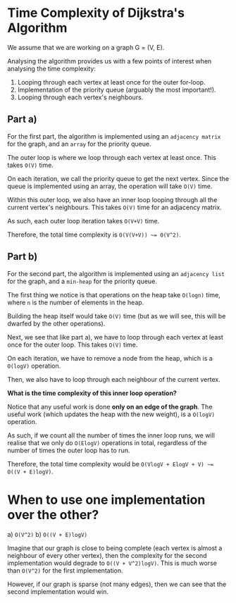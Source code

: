 # Time Complexity of Dijkstra's Algorithm

We assume that we are working on a graph G = (V, E).

Analysing the algorithm provides us with a few points of interest when analysing the time complexity:

1. Looping through each vertex at least once for the outer for-loop.
2. Implementation of the priority queue (arguably the most important!).
3. Looping through each vertex's neighbours.


## Part a)

For the first part, the algorithm is implemented using an `adjacency matrix` for the graph, and an `array` for the priority queue.

The outer loop is where we loop through each vertex at least once. This takes `O(V)` time.

On each iteration, we call the priority queue to get the next vertex. Since the queue is implemented using an array, the operation will take `O(V)` time.

Within this outer loop, we also have an inner loop looping through all the current vertex's neighbours. This takes `O(V)` time for an adjacency matrix.

As such, each outer loop iteration takes `O(V+V)` time.

Therefore, the total time complexity is `O(V(V+V)) ~= O(V^2)`.

## Part b)

For the second part, the algorithm is implemented using an `adjacency list` for the graph, and a `min-heap` for the priority queue. 

The first thing we notice is that operations on the heap take `O(logn)` time, where `n` is the number of elements in the heap.

Building the heap itself would take `O(V)` time (but as we will see, this will be dwarfed by the other operations).

Next, we see that like part a), we have to loop through each vertex at least once for the outer loop. This takes `O(V)` time. 

On each iteration, we have to remove a node from the heap, which is a `O(logV)` operation.

Then, we also have to loop through each neighbour of the current vertex.

**What is the time complexity of this inner loop operation?**

Notice that any useful work is done **only on an edge of the graph**. The useful work (which updates the heap with the new weight), is a `O(logV)` operation. 

As such, if we count all the number of times the inner loop runs, we will realise that we only do `O(ElogV)` operations in total, regardless of the number of times the outer loop has to run.

Therefore, the total time complexity would be `O(VlogV + ElogV + V) ~= O((V + E)logV)`.

# When to use one implementation over the other?

a) `O(V^2)`
b) `O((V + E)logV)`

Imagine that our graph is close to being complete (each  vertex is almost a neighbour of every other vertex), then the complexity for the second implementation would degrade to 
`O((V + V^2)logV)`. This is much worse than `O(V^2)` for the first implementation.

However, if our graph is sparse (not many edges), then we can see that the second implementation would win.